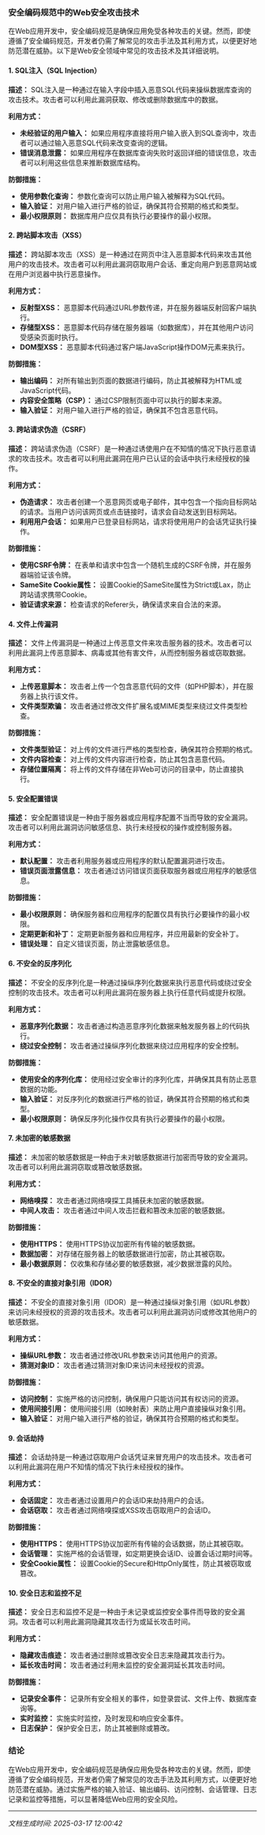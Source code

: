 ### 安全编码规范中的Web安全攻击技术

在Web应用开发中，安全编码规范是确保应用免受各种攻击的关键。然而，即使遵循了安全编码规范，开发者仍需了解常见的攻击手法及其利用方式，以便更好地防范潜在威胁。以下是Web安全领域中常见的攻击技术及其详细说明。

#### 1. SQL注入（SQL Injection）

**描述：**
SQL注入是一种通过在输入字段中插入恶意SQL代码来操纵数据库查询的攻击技术。攻击者可以利用此漏洞获取、修改或删除数据库中的数据。

**利用方式：**
- **未经验证的用户输入：** 如果应用程序直接将用户输入嵌入到SQL查询中，攻击者可以通过输入恶意SQL代码来改变查询的逻辑。
- **错误消息泄露：** 如果应用程序在数据库查询失败时返回详细的错误信息，攻击者可以利用这些信息来推断数据库结构。

**防御措施：**
- **使用参数化查询：** 参数化查询可以防止用户输入被解释为SQL代码。
- **输入验证：** 对用户输入进行严格的验证，确保其符合预期的格式和类型。
- **最小权限原则：** 数据库用户应仅具有执行必要操作的最小权限。

#### 2. 跨站脚本攻击（XSS）

**描述：**
跨站脚本攻击（XSS）是一种通过在网页中注入恶意脚本代码来攻击其他用户的攻击技术。攻击者可以利用此漏洞窃取用户会话、重定向用户到恶意网站或在用户浏览器中执行恶意操作。

**利用方式：**
- **反射型XSS：** 恶意脚本代码通过URL参数传递，并在服务器端反射回客户端执行。
- **存储型XSS：** 恶意脚本代码存储在服务器端（如数据库），并在其他用户访问受感染页面时执行。
- **DOM型XSS：** 恶意脚本代码通过客户端JavaScript操作DOM元素来执行。

**防御措施：**
- **输出编码：** 对所有输出到页面的数据进行编码，防止其被解释为HTML或JavaScript代码。
- **内容安全策略（CSP）：** 通过CSP限制页面中可以执行的脚本来源。
- **输入验证：** 对用户输入进行严格的验证，确保其不包含恶意代码。

#### 3. 跨站请求伪造（CSRF）

**描述：**
跨站请求伪造（CSRF）是一种通过诱使用户在不知情的情况下执行恶意请求的攻击技术。攻击者可以利用此漏洞在用户已认证的会话中执行未经授权的操作。

**利用方式：**
- **伪造请求：** 攻击者创建一个恶意网页或电子邮件，其中包含一个指向目标网站的请求。当用户访问该网页或点击链接时，请求会自动发送到目标网站。
- **利用用户会话：** 如果用户已登录目标网站，请求将使用用户的会话凭证执行操作。

**防御措施：**
- **使用CSRF令牌：** 在表单和请求中包含一个随机生成的CSRF令牌，并在服务器端验证该令牌。
- **SameSite Cookie属性：** 设置Cookie的SameSite属性为Strict或Lax，防止跨站请求携带Cookie。
- **验证请求来源：** 检查请求的Referer头，确保请求来自合法的来源。

#### 4. 文件上传漏洞

**描述：**
文件上传漏洞是一种通过上传恶意文件来攻击服务器的技术。攻击者可以利用此漏洞上传恶意脚本、病毒或其他有害文件，从而控制服务器或窃取数据。

**利用方式：**
- **上传恶意脚本：** 攻击者上传一个包含恶意代码的文件（如PHP脚本），并在服务器上执行该文件。
- **文件类型欺骗：** 攻击者通过修改文件扩展名或MIME类型来绕过文件类型检查。

**防御措施：**
- **文件类型验证：** 对上传的文件进行严格的类型检查，确保其符合预期的格式。
- **文件内容检查：** 对上传的文件内容进行检查，防止其包含恶意代码。
- **存储位置隔离：** 将上传的文件存储在非Web可访问的目录中，防止直接执行。

#### 5. 安全配置错误

**描述：**
安全配置错误是一种由于服务器或应用程序配置不当而导致的安全漏洞。攻击者可以利用此漏洞访问敏感信息、执行未经授权的操作或控制服务器。

**利用方式：**
- **默认配置：** 攻击者利用服务器或应用程序的默认配置漏洞进行攻击。
- **错误页面泄露信息：** 攻击者通过访问错误页面获取服务器或应用程序的敏感信息。

**防御措施：**
- **最小权限原则：** 确保服务器和应用程序的配置仅具有执行必要操作的最小权限。
- **定期更新和补丁：** 定期更新服务器和应用程序，并应用最新的安全补丁。
- **错误处理：** 自定义错误页面，防止泄露敏感信息。

#### 6. 不安全的反序列化

**描述：**
不安全的反序列化是一种通过操纵序列化数据来执行恶意代码或绕过安全控制的攻击技术。攻击者可以利用此漏洞在服务器上执行任意代码或提升权限。

**利用方式：**
- **恶意序列化数据：** 攻击者通过构造恶意序列化数据来触发服务器上的代码执行。
- **绕过安全控制：** 攻击者通过操纵序列化数据来绕过应用程序的安全控制。

**防御措施：**
- **使用安全的序列化库：** 使用经过安全审计的序列化库，并确保其具有防止恶意数据的功能。
- **输入验证：** 对反序列化的数据进行严格的验证，确保其符合预期的格式和类型。
- **最小权限原则：** 确保反序列化操作仅具有执行必要操作的最小权限。

#### 7. 未加密的敏感数据

**描述：**
未加密的敏感数据是一种由于未对敏感数据进行加密而导致的安全漏洞。攻击者可以利用此漏洞窃取或篡改敏感数据。

**利用方式：**
- **网络嗅探：** 攻击者通过网络嗅探工具捕获未加密的敏感数据。
- **中间人攻击：** 攻击者通过中间人攻击拦截和篡改未加密的敏感数据。

**防御措施：**
- **使用HTTPS：** 使用HTTPS协议加密所有传输的敏感数据。
- **数据加密：** 对存储在服务器上的敏感数据进行加密，防止其被窃取。
- **最小数据原则：** 仅收集和存储必要的敏感数据，减少数据泄露的风险。

#### 8. 不安全的直接对象引用（IDOR）

**描述：**
不安全的直接对象引用（IDOR）是一种通过操纵对象引用（如URL参数）来访问未经授权的资源的攻击技术。攻击者可以利用此漏洞访问或修改其他用户的敏感数据。

**利用方式：**
- **操纵URL参数：** 攻击者通过修改URL参数来访问其他用户的资源。
- **猜测对象ID：** 攻击者通过猜测对象ID来访问未经授权的资源。

**防御措施：**
- **访问控制：** 实施严格的访问控制，确保用户只能访问其有权访问的资源。
- **使用间接引用：** 使用间接引用（如映射表）来防止用户直接操纵对象引用。
- **输入验证：** 对用户输入进行严格的验证，确保其符合预期的格式和类型。

#### 9. 会话劫持

**描述：**
会话劫持是一种通过窃取用户会话凭证来冒充用户的攻击技术。攻击者可以利用此漏洞在用户不知情的情况下执行未经授权的操作。

**利用方式：**
- **会话固定：** 攻击者通过设置用户的会话ID来劫持用户的会话。
- **会话窃取：** 攻击者通过网络嗅探或XSS攻击窃取用户的会话ID。

**防御措施：**
- **使用HTTPS：** 使用HTTPS协议加密所有传输的会话数据，防止其被窃取。
- **会话管理：** 实施严格的会话管理，如定期更换会话ID、设置会话过期时间等。
- **安全Cookie属性：** 设置Cookie的Secure和HttpOnly属性，防止其被窃取或篡改。

#### 10. 安全日志和监控不足

**描述：**
安全日志和监控不足是一种由于未记录或监控安全事件而导致的安全漏洞。攻击者可以利用此漏洞隐藏其攻击行为或延长攻击时间。

**利用方式：**
- **隐藏攻击痕迹：** 攻击者通过删除或篡改安全日志来隐藏其攻击行为。
- **延长攻击时间：** 攻击者通过利用未监控的安全漏洞延长其攻击时间。

**防御措施：**
- **记录安全事件：** 记录所有安全相关的事件，如登录尝试、文件上传、数据库查询等。
- **实时监控：** 实施实时监控，及时发现和响应安全事件。
- **日志保护：** 保护安全日志，防止其被删除或篡改。

### 结论

在Web应用开发中，安全编码规范是确保应用免受各种攻击的关键。然而，即使遵循了安全编码规范，开发者仍需了解常见的攻击手法及其利用方式，以便更好地防范潜在威胁。通过实施严格的输入验证、输出编码、访问控制、会话管理、日志记录和监控等措施，可以显著降低Web应用的安全风险。

---

*文档生成时间: 2025-03-17 12:00:42*

